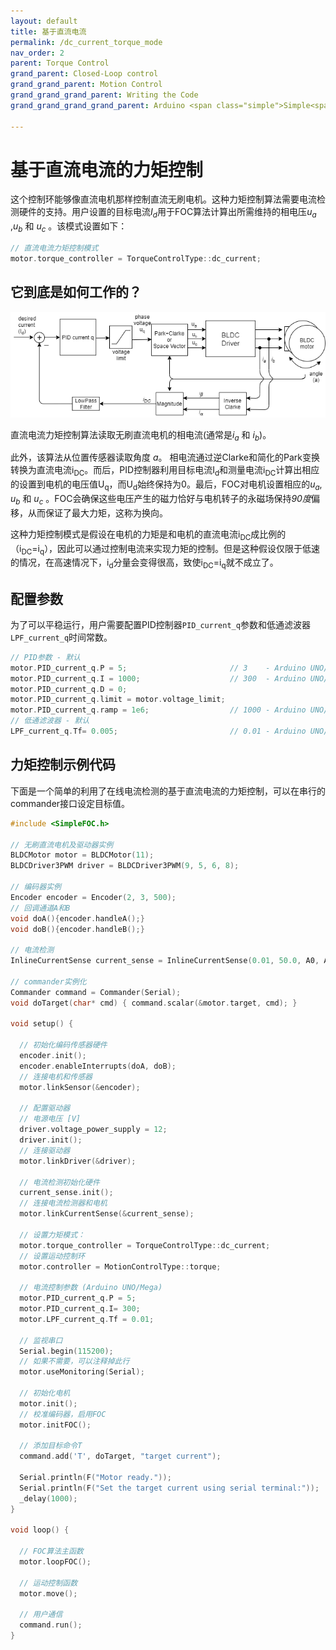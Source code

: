 ```yaml
---
layout: default
title: 基于直流电流
permalink: /dc_current_torque_mode
nav_order: 2 
parent: Torque Control
grand_parent: Closed-Loop control
grand_grand_parent: Motion Control
grand_grand_grand_parent: Writing the Code
grand_grand_grand_grand_parent: Arduino <span class="simple">Simple<span class="foc">FOC</span>library</span>

---
```


# 基于直流电流的力矩控制
这个控制环能够像直流电机那样控制直流无刷电机。这种力矩控制算法需要电流检测硬件的支持。用户设置的目标电流<i>I<sub>d</sub></i>用于FOC算法计算出所需维持的相电压<i>u<sub>a</sub></i> ,<i>u<sub>b</sub></i> 和 <i>u<sub>c</sub></i> 。该模式设置如下：

```cpp
// 直流电流力矩控制模式
motor.torque_controller = TorqueControlType::dc_current;
```

## 它到底是如何工作的？
 <a name="foc_image"></a><img src="extras/Images/dc_current_mode.png">

直流电流力矩控制算法读取无刷直流电机的相电流(通常是<i>i<sub>a</sub></i> 和 <i>i<sub>b</sub></i>)。

此外，该算法从位置传感器读取角度 <i>a</i>。 相电流通过逆Clarke和简化的Park变换转换为直流电流i<sub>DC</sub>。而后，PID控制器利用目标电流I<sub>d</sub>和测量电流i<sub>DC</sub>计算出相应的设置到电机的电压值U<sub>q</sub>，而U<sub>d</sub>始终保持为0。最后，FOC对电机设置相应的<i>u<sub>a</sub></i>, <i>u<sub>b</sub></i> 和 <i>u<sub>c</sub></i> 。FOC会确保这些电压产生的磁力恰好与电机转子的永磁场保持<i>90度</i>偏移，从而保证了最大力矩，这称为换向。

这种力矩控制模式是假设在电机的力矩是和电机的直流电流i<sub>DC</sub>成比例的（i<sub>DC</sub>=i<sub>q</sub>），因此可以通过控制电流来实现力矩的控制。但是这种假设仅限于低速的情况，在高速情况下，i<sub>d</sub>分量会变得很高，致使i<sub>DC</sub>=i<sub>q</sub>就不成立了。

## 配置参数
为了可以平稳运行，用户需要配置PID控制器`PID_current_q`参数和低通滤波器`LPF_current_q`时间常数。

```cpp
// PID参数 - 默认
motor.PID_current_q.P = 5;                       // 3    - Arduino UNO/MEGA
motor.PID_current_q.I = 1000;                    // 300  - Arduino UNO/MEGA
motor.PID_current_q.D = 0;
motor.PID_current_q.limit = motor.voltage_limit; 
motor.PID_current_q.ramp = 1e6;                  // 1000 - Arduino UNO/MEGA
// 低通滤波器 - 默认
LPF_current_q.Tf= 0.005;                         // 0.01 - Arduino UNO/MEGA
```



## 力矩控制示例代码

下面是一个简单的利用了在线电流检测的基于直流电流的力矩控制，可以在串行的commander接口设定目标值。

```cpp
#include <SimpleFOC.h>

// 无刷直流电机及驱动器实例
BLDCMotor motor = BLDCMotor(11);
BLDCDriver3PWM driver = BLDCDriver3PWM(9, 5, 6, 8);

// 编码器实例
Encoder encoder = Encoder(2, 3, 500);
// 回调通道A和B
void doA(){encoder.handleA();}
void doB(){encoder.handleB();}

// 电流检测
InlineCurrentSense current_sense = InlineCurrentSense(0.01, 50.0, A0, A2);

// commander实例化
Commander command = Commander(Serial);
void doTarget(char* cmd) { command.scalar(&motor.target, cmd); }

void setup() { 
  
  // 初始化编码传感器硬件
  encoder.init();
  encoder.enableInterrupts(doA, doB); 
  // 连接电机和传感器
  motor.linkSensor(&encoder);

  // 配置驱动器
  // 电源电压 [V]
  driver.voltage_power_supply = 12;
  driver.init();
  // 连接驱动器
  motor.linkDriver(&driver);

  // 电流检测初始化硬件
  current_sense.init();
  // 连接电流检测器和电机
  motor.linkCurrentSense(&current_sense);

  // 设置力矩模式：
  motor.torque_controller = TorqueControlType::dc_current; 
  // 设置运动控制环
  motor.controller = MotionControlType::torque;

  // 电流控制参数 (Arduino UNO/Mega)
  motor.PID_current_q.P = 5;
  motor.PID_current_q.I= 300;
  motor.LPF_current_q.Tf = 0.01; 

  // 监视串口
  Serial.begin(115200);
  // 如果不需要，可以注释掉此行
  motor.useMonitoring(Serial);

  // 初始化电机
  motor.init();
  // 校准编码器，启用FOC
  motor.initFOC();

  // 添加目标命令T
  command.add('T', doTarget, "target current");

  Serial.println(F("Motor ready."));
  Serial.println(F("Set the target current using serial terminal:"));
  _delay(1000);
}

void loop() {

  // FOC算法主函数
  motor.loopFOC();

  // 运动控制函数
  motor.move();

  // 用户通信
  command.run();
}
```